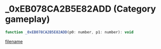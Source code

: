 # _0xEB078CA2B5E82ADD (Category gameplay)

```js
function _0xEB078CA2B5E82ADD(p0: number, p1: number): void
```

[filename](_0xEB078CA2B5E82ADD_m.md ':include')